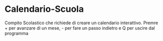 # Calendario-Scuola
Compito Scolastico che richiede di creare un calendario interattivo.
Premre + per avanzare di un mese, - per fare un passo indietro e Q per uscire dal programma
